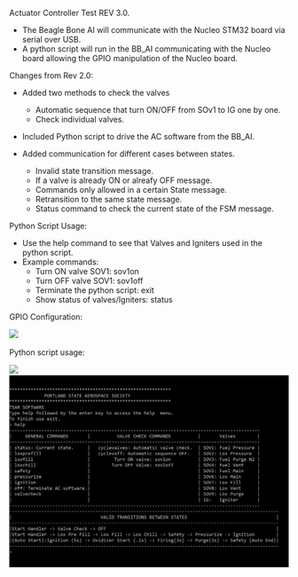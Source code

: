 Actuator Controller Test REV 3.0.
- The Beagle Bone AI will communicate with the Nucleo STM32 board via serial over USB. 
- A python script will run in the BB_AI communicating with the Nucleo board allowing the GPIO manipulation of the Nucleo board.

Changes from Rev 2.0:
- Added two methods to check the valves 
	- Automatic sequence that turn ON/OFF from SOv1 to IG one by one.
	- Check individual valves.

- Included Python script to drive the AC software from the BB_AI.
- Added communication for different cases between states.
	- Invalid state transition message.
	- If a valve is already ON or alreafy OFF message.
	- Commands only allowed in a certain State message.
	- Retransition to the same state message.
	- Status command to check the current state of the FSM message.
		
Python Script Usage:
   - Use the help command to see that Valves and Igniters used in the python script.
   - Example commands:
        - Turn ON valve SOV1: sov1on
        - Turn OFF valve SOV1: sov1off
        - Terminate the python script: exit
		- Show status of valves/Igniters: status

 GPIO Configuration:
 
 <img src="images/gpio_config_rev3.0.PNG" width= "600">
              
 
 Python script usage:
 
 <img src="images/sample_rev3.0.PNG" width= "600">
 
  <img src="images/script.PNG" width= "600">
 
